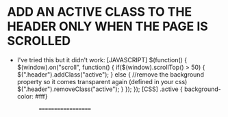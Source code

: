 # ADD AN ACTIVE CLASS TO THE HEADER ONLY WHEN THE PAGE IS SCROLLED
  - I've tried this but it didn't work: 
              [JAVASCRIPT]
                            $(function() {
                                $(window).on("scroll", function() {
                                    if($(window).scrollTop() > 50) {
                                        $(".header").addClass("active");
                                    } else {
                                        //remove the background property so it comes transparent again (defined in your css)
                                       $(".header").removeClass("active");
                                    }
                                });
                            });
               [CSS]
                          .active { background-color: #fff}

     
               =================

#
